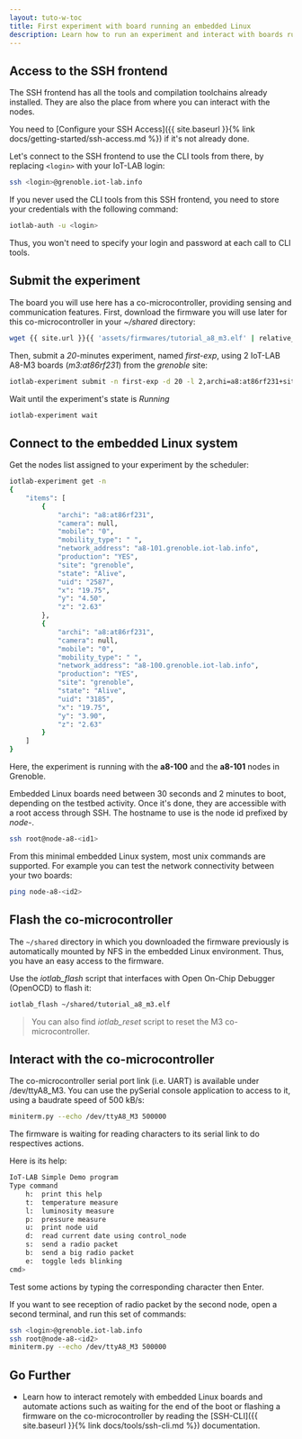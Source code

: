 ```yaml
---
layout: tuto-w-toc
title: First experiment with board running an embedded Linux
description: Learn how to run an experiment and interact with boards running an embedded Linux using the command line interface (CLI tools).
---
```


## Access to the SSH frontend

The SSH frontend has all the tools and compilation toolchains already installed. They are also the place from where you can interact with the nodes.

You need to [Configure your SSH Access]({{ site.baseurl }}{% link docs/getting-started/ssh-access.md %}) if it's not already done.

Let's connect to the SSH frontend to use the CLI tools from there, by replacing `<login>` with your IoT-LAB login:

```bash
ssh <login>@grenoble.iot-lab.info
```

If you never used the CLI tools from this SSH frontend, you need to store your credentials with the following command:

```bash
iotlab-auth -u <login>
```

Thus, you won't need to specify your login and password at each call to CLI tools.

## Submit the experiment

The board you will use here has a co-microcontroller, providing sensing and communication features. First, download the firmware you will use later for this co-microcontroller in your _~/shared_ directory:
```bash
wget {{ site.url }}{{ 'assets/firmwares/tutorial_a8_m3.elf' | relative_url}} -P shared
```

Then, submit a _20_-minutes experiment, named _first-exp_, using 2 IoT-LAB A8-M3 boards (_m3:at86rf231_) from the _grenoble_ site:
```bash
iotlab-experiment submit -n first-exp -d 20 -l 2,archi=a8:at86rf231+site=grenoble
```

Wait until the experiment's state is _Running_
```bash
iotlab-experiment wait
```

## Connect to the embedded Linux system

Get the nodes list assigned to your experiment by the scheduler:
```bash
iotlab-experiment get -n
{
    "items": [
        {
            "archi": "a8:at86rf231",
            "camera": null,
            "mobile": "0",
            "mobility_type": " ",
            "network_address": "a8-101.grenoble.iot-lab.info",
            "production": "YES",
            "site": "grenoble",
            "state": "Alive",
            "uid": "2587",
            "x": "19.75",
            "y": "4.50",
            "z": "2.63"
        },
        {
            "archi": "a8:at86rf231",
            "camera": null,
            "mobile": "0",
            "mobility_type": " ",
            "network_address": "a8-100.grenoble.iot-lab.info",
            "production": "YES",
            "site": "grenoble",
            "state": "Alive",
            "uid": "3185",
            "x": "19.75",
            "y": "3.90",
            "z": "2.63"
        }
    ]
}
```
Here, the experiment is running with the **a8-100** and the **a8-101** nodes in Grenoble.

Embedded Linux boards need between 30 seconds and 2 minutes to boot, depending on the testbed activity. Once it's done, they are accessible with a root access through SSH. The hostname to use is the node id prefixed by _node-_.

```bash
ssh root@node-a8-<id1>
```

From this minimal embedded Linux system, most unix commands are supported. For example you can test the network connectivity between your two boards:
```bash
ping node-a8-<id2>
```

## Flash the co-microcontroller

The `~/shared` directory in which you downloaded the firmware previously is automatically mounted by NFS in the embedded Linux environment. Thus, you have an easy access to the firmware.

Use the _iotlab_flash_ script that interfaces with Open On-Chip Debugger (OpenOCD) to flash it:
```bash
iotlab_flash ~/shared/tutorial_a8_m3.elf
```

> You can also find <i>iotlab_reset</i> script to reset the M3 co-microcontroller.

## Interact with the co-microcontroller

The co-microcontroller serial port link (i.e. UART) is available under /dev/ttyA8_M3. You can use the pySerial console application to access to it, using a baudrate speed of 500 kB/s:

```bash
miniterm.py --echo /dev/ttyA8_M3 500000
```

The firmware is waiting for reading characters to its serial link to do respectives actions.

Here is its help:
```bash
IoT-LAB Simple Demo program
Type command
    h:	print this help
    t:	temperature measure
    l:	luminosity measure
    p:	pressure measure
    u:	print node uid
    d:	read current date using control_node
    s:	send a radio packet
    b:	send a big radio packet
    e:	toggle leds blinking
cmd>
```

Test some actions by typing the corresponding character then Enter.

If you want to see reception of radio packet by the second node, open a second terminal, and run this set of commands:
```bash
ssh <login>@grenoble.iot-lab.info
ssh root@node-a8-<id2>
miniterm.py --echo /dev/ttyA8_M3 500000
```

## Go Further

*  Learn how to interact remotely with embedded Linux boards and automate actions such as waiting for the end of the boot or flashing a firmware on the co-microcontroller by reading the [SSH-CLI]({{ site.baseurl }}{% link docs/tools/ssh-cli.md %}) documentation.
